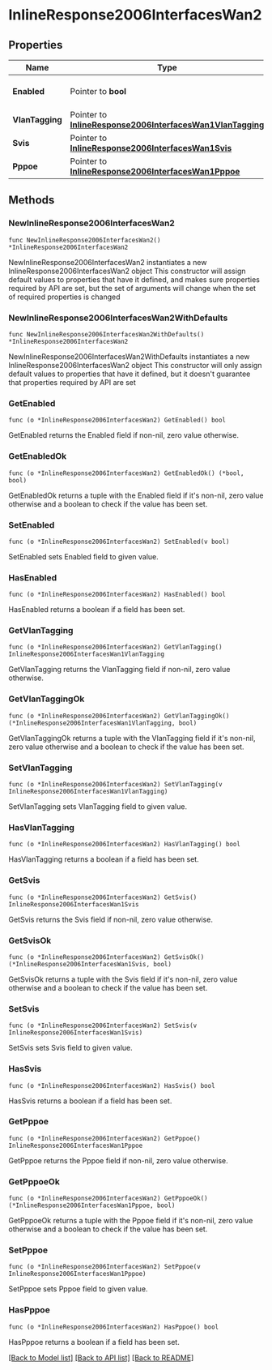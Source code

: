 # InlineResponse2006InterfacesWan2

## Properties

Name | Type | Description | Notes
------------ | ------------- | ------------- | -------------
**Enabled** | Pointer to **bool** | Enable or disable the interface. | [optional] 
**VlanTagging** | Pointer to [**InlineResponse2006InterfacesWan1VlanTagging**](InlineResponse2006InterfacesWan1VlanTagging.md) |  | [optional] 
**Svis** | Pointer to [**InlineResponse2006InterfacesWan1Svis**](InlineResponse2006InterfacesWan1Svis.md) |  | [optional] 
**Pppoe** | Pointer to [**InlineResponse2006InterfacesWan1Pppoe**](InlineResponse2006InterfacesWan1Pppoe.md) |  | [optional] 

## Methods

### NewInlineResponse2006InterfacesWan2

`func NewInlineResponse2006InterfacesWan2() *InlineResponse2006InterfacesWan2`

NewInlineResponse2006InterfacesWan2 instantiates a new InlineResponse2006InterfacesWan2 object
This constructor will assign default values to properties that have it defined,
and makes sure properties required by API are set, but the set of arguments
will change when the set of required properties is changed

### NewInlineResponse2006InterfacesWan2WithDefaults

`func NewInlineResponse2006InterfacesWan2WithDefaults() *InlineResponse2006InterfacesWan2`

NewInlineResponse2006InterfacesWan2WithDefaults instantiates a new InlineResponse2006InterfacesWan2 object
This constructor will only assign default values to properties that have it defined,
but it doesn't guarantee that properties required by API are set

### GetEnabled

`func (o *InlineResponse2006InterfacesWan2) GetEnabled() bool`

GetEnabled returns the Enabled field if non-nil, zero value otherwise.

### GetEnabledOk

`func (o *InlineResponse2006InterfacesWan2) GetEnabledOk() (*bool, bool)`

GetEnabledOk returns a tuple with the Enabled field if it's non-nil, zero value otherwise
and a boolean to check if the value has been set.

### SetEnabled

`func (o *InlineResponse2006InterfacesWan2) SetEnabled(v bool)`

SetEnabled sets Enabled field to given value.

### HasEnabled

`func (o *InlineResponse2006InterfacesWan2) HasEnabled() bool`

HasEnabled returns a boolean if a field has been set.

### GetVlanTagging

`func (o *InlineResponse2006InterfacesWan2) GetVlanTagging() InlineResponse2006InterfacesWan1VlanTagging`

GetVlanTagging returns the VlanTagging field if non-nil, zero value otherwise.

### GetVlanTaggingOk

`func (o *InlineResponse2006InterfacesWan2) GetVlanTaggingOk() (*InlineResponse2006InterfacesWan1VlanTagging, bool)`

GetVlanTaggingOk returns a tuple with the VlanTagging field if it's non-nil, zero value otherwise
and a boolean to check if the value has been set.

### SetVlanTagging

`func (o *InlineResponse2006InterfacesWan2) SetVlanTagging(v InlineResponse2006InterfacesWan1VlanTagging)`

SetVlanTagging sets VlanTagging field to given value.

### HasVlanTagging

`func (o *InlineResponse2006InterfacesWan2) HasVlanTagging() bool`

HasVlanTagging returns a boolean if a field has been set.

### GetSvis

`func (o *InlineResponse2006InterfacesWan2) GetSvis() InlineResponse2006InterfacesWan1Svis`

GetSvis returns the Svis field if non-nil, zero value otherwise.

### GetSvisOk

`func (o *InlineResponse2006InterfacesWan2) GetSvisOk() (*InlineResponse2006InterfacesWan1Svis, bool)`

GetSvisOk returns a tuple with the Svis field if it's non-nil, zero value otherwise
and a boolean to check if the value has been set.

### SetSvis

`func (o *InlineResponse2006InterfacesWan2) SetSvis(v InlineResponse2006InterfacesWan1Svis)`

SetSvis sets Svis field to given value.

### HasSvis

`func (o *InlineResponse2006InterfacesWan2) HasSvis() bool`

HasSvis returns a boolean if a field has been set.

### GetPppoe

`func (o *InlineResponse2006InterfacesWan2) GetPppoe() InlineResponse2006InterfacesWan1Pppoe`

GetPppoe returns the Pppoe field if non-nil, zero value otherwise.

### GetPppoeOk

`func (o *InlineResponse2006InterfacesWan2) GetPppoeOk() (*InlineResponse2006InterfacesWan1Pppoe, bool)`

GetPppoeOk returns a tuple with the Pppoe field if it's non-nil, zero value otherwise
and a boolean to check if the value has been set.

### SetPppoe

`func (o *InlineResponse2006InterfacesWan2) SetPppoe(v InlineResponse2006InterfacesWan1Pppoe)`

SetPppoe sets Pppoe field to given value.

### HasPppoe

`func (o *InlineResponse2006InterfacesWan2) HasPppoe() bool`

HasPppoe returns a boolean if a field has been set.


[[Back to Model list]](../README.md#documentation-for-models) [[Back to API list]](../README.md#documentation-for-api-endpoints) [[Back to README]](../README.md)


